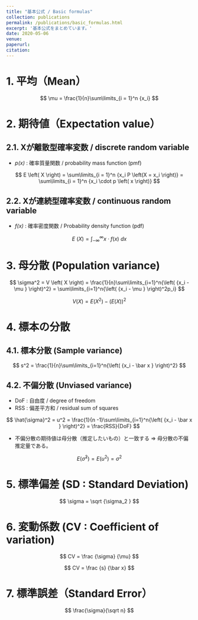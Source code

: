```yaml
---
title: "基本公式 / Basic formulas"
collection: publications
permalink: /publications/basic_formulas.html
excerpt: '基本公式をまとめています。'
date: 2020-05-06
venue:
paperurl:
citation:
---
```


# 1. 平均（Mean）


$$
\mu = \frac{1}{n}\sum\limits_{i = 1}^n {x_i}
$$


# 2. 期待値（Expectation value）

## 2.1. Xが離散型確率変数 / discrete random variable
  - *p(x)* : 確率質量関数 / probability mass function (pmf) 


$$
E \left( X \right) = \sum\limits_{i = 1}^n {x_i P \left(X = x_i \right)}
                   = \sum\limits_{i = 1}^n {x_i \cdot p \left( x \right)}
$$

## 2.2. Xが連続型確率変数 / continuous random variable
  - *f(x)* : 確率密度関数 / Probability density function (pdf) 


$$
E \ \left( X \right) = \int^{\infty}_{-\infty}x\cdot f(x)\:dx
$$

# 3. 母分散 (Population variance)


$$
\sigma^2  = V \left( X \right)
          =  \frac{1}{n}\sum\limits_{i=1}^n{\left( {x_i - \mu } \right)^2}
          =  \sum\limits_{i=1}^n{\left( {x_i - \mu } \right)^2p_i}
$$

$$
V(X) = E \left( X^2 \right) - \bigl( E \left( X \right) \bigr)^2
$$

# 4. 標本の分散

## 4.1. 標本分散 (Sample variance)


$$
s^2  =  \frac{1}{n}\sum\limits_{i=1}^n{\left( {x_i - \bar x } \right)^2}
$$

<a id="unviased_variance"></a>
## 4.2. 不偏分散 (Unviased variance)
  - DoF : 自由度 / degree of freedom
  - RSS : 偏差平方和 / residual sum of squares


$$
\hat{\sigma}^2  = u^2
 =  \frac{1}{n -1}\sum\limits_{i=1}^n{\left( {x_i - \bar x } \right)^2}
 = \frac{RSS}{DoF}
$$

  - 不偏分散の期待値は母分散（推定したいもの）と一致する ⇒ 母分散の不偏推定量である。


$$
E(\hat{\sigma}^2)  = E(u^2) = \sigma^2
$$


# 5. 標準偏差 (SD : Standard Deviation)



$$
\sigma  = \sqrt {\sigma_2 }
$$


# 6. 変動係数 (CV : Coefficient of variation)


$$
CV  = \frac {\sigma} {\mu}
$$

$$
CV  = \frac {s} {\bar x}
$$


# 7. 標準誤差（Standard Error）



$$
\frac{\sigma}{\sqrt n}
$$








